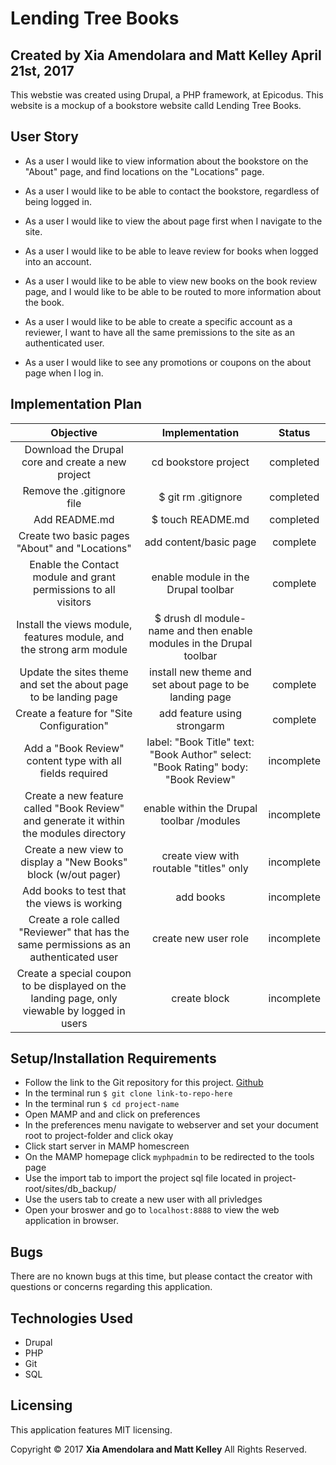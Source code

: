 # Lending Tree Books

## Created by Xia Amendolara and Matt Kelley April 21st, 2017

  This webstie was created using Drupal, a PHP framework, at Epicodus. This website is a mockup of a bookstore website calld Lending Tree Books.

## User Story

* As a user I would like to view information about the bookstore on the "About" page, and find locations on the "Locations" page.

* As a user I would like to be able to contact the bookstore, regardless of being logged in.

* As a user I would like to view the about page first when I navigate to the site.

* As a user I would like to be able to leave review for books when logged into an account.

* As a user I would like to be able to view new books on the book review page, and I would like to be able to be routed to more information about the book.

* As a user I would like to be able to create a specific account as a reviewer, I want to have all the same premissions to the site as an authenticated user.

* As a user I would like to see any promotions or coupons on the about page when I log in.


## Implementation Plan

| Objective | Implementation | Status |
|:-------------:|:-------------:|:-------------:|
| Download the Drupal core and create a new project | cd bookstore project | completed |
| Remove the .gitignore file | $ git rm .gitignore | completed |
| Add README.md | $ touch README.md | completed |
| Create two basic pages "About" and "Locations" | add content/basic page | complete |
| Enable the Contact module and grant permissions to all visitors | enable module in the Drupal toolbar | complete |
|Install the views module, features module, and the strong arm module | $ drush dl module-name and then enable modules in the Drupal toolbar |
| Update the sites theme and set the about page to be landing page | install new theme and set about page to be landing page | complete |
| Create a feature for "Site Configuration" | add feature using strongarm | complete |
| Add a "Book Review" content type with all fields required | label: "Book Title" text: "Book Author" select: "Book Rating" body: "Book Review" | incomplete |
| Create a new feature called "Book Review"  and generate it within the modules directory | enable within the Drupal toolbar /modules | incomplete |
| Create a new view to display  a "New Books" block (w/out pager) | create view with routable "titles" only | incomplete |
| Add books to test that the views is working | add books | incomplete |
| Create a role called "Reviewer" that has the same permissions as an authenticated user | create new user role | incomplete |
| Create a special coupon to be displayed on the landing page, only viewable by logged in users | create block | incomplete |



## Setup/Installation Requirements

  * Follow the link to the Git repository for this project. [Github](https://github.com/Xesme/cameron-coffee.git)
  * In the terminal run `$ git clone link-to-repo-here`
  * In the terminal run `$ cd project-name`
  * Open MAMP and and click on preferences
  * In the preferences menu navigate to webserver and set your document root to project-folder and click okay
  * Click start server in MAMP homescreen
  * On the MAMP homepage click `myphpadmin` to be redirected to the tools page
  * Use the import tab to import the project sql file located in project-root/sites/db_backup/
  * Use the users tab to create a new user with all privledges
  * Open your broswer and go to `localhost:8888` to view the web application in browser.

## Bugs
There are no known bugs at this time, but please contact the creator with questions or concerns regarding this application.

## Technologies Used
* Drupal
* PHP
* Git
* SQL

## Licensing
This application features MIT licensing.

Copyright &copy; 2017 **Xia Amendolara and Matt Kelley** All Rights Reserved.
